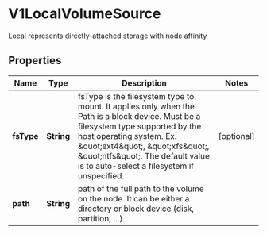 

# V1LocalVolumeSource

Local represents directly-attached storage with node affinity
## Properties

Name | Type | Description | Notes
------------ | ------------- | ------------- | -------------
**fsType** | **String** | fsType is the filesystem type to mount. It applies only when the Path is a block device. Must be a filesystem type supported by the host operating system. Ex. \&quot;ext4\&quot;, \&quot;xfs\&quot;, \&quot;ntfs\&quot;. The default value is to auto-select a filesystem if unspecified. |  [optional]
**path** | **String** | path of the full path to the volume on the node. It can be either a directory or block device (disk, partition, ...). | 



